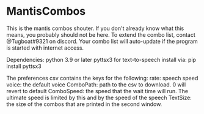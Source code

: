 # MantisCombos
This is the mantis combos shouter. If you don't already know what this means, you probably should not be here.
To extend the combo list, contact @Tugboat#9321 on discord.
Your combo list will auto-update if the program is started with internet access.

Dependencies:
python 3.9 or later
pyttsx3 for text-to-speech
  install via: pip install pyttsx3

The preferences csv contains the keys for the following:
rate: speech speed
voice: the default voice
ComboPath: path to the csv to download. 0 will revert to default
ComboSpeed: the speed that the wait time will run. The ultimate speed is limited by this and by the speed of the speech
TextSize: the size of the combos that are printed in the second window.
